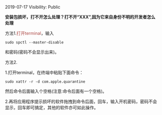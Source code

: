 2019-07-17
Visibility: Public


**安装包损坏，打不开怎么处理？打不开“XXX”,因为它来自身份不明的开发者怎么处理**

方法1.<span style="color:#ab4642">打开terminal</span>，输入

```
sudo spctl --master-disable
```

和密码(密码不会显示出来)。

方法2.

1.打开terminal，在终端中粘贴下面命令：
```
sudo xattr -r -d com.apple.quarantine 
```
然后命令后面输入个空格(注意:命令后面有一个空格)。

2.再将应用程序提示损坏的软件拖拽到命令后面，回车，输入开机密码，密码不会显示，回车即可搞定，其他的软件亦可如此操作。